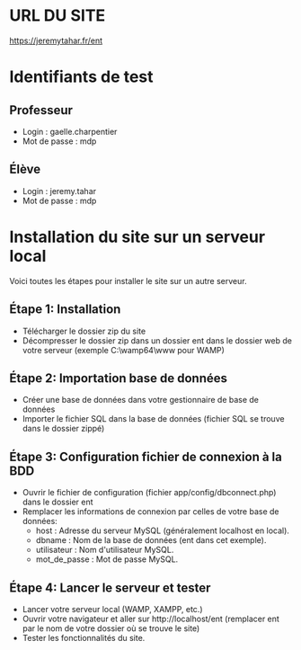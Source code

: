 # URL DU SITE 
https://jeremytahar.fr/ent

# Identifiants de test 

## Professeur
- Login : gaelle.charpentier
- Mot de passe : mdp

## Élève
- Login : jeremy.tahar
- Mot de passe : mdp


# Installation du site sur un serveur local

Voici toutes les étapes pour installer le site sur un autre serveur.

## Étape 1: Installation 
- Télécharger le dossier zip du site 
- Décompresser le dossier zip dans un dossier ent dans le dossier web de votre serveur (exemple C:\wamp64\www pour WAMP)

## Étape 2: Importation base de données 
- Créer une base de données dans votre gestionnaire de base de données
- Importer le fichier SQL dans la base de données (fichier SQL se trouve dans le dossier zippé)

## Étape 3: Configuration fichier de connexion à la BDD
- Ouvrir le fichier de configuration (fichier app/config/dbconnect.php) dans le dossier ent
- Remplacer les informations de connexion par celles de votre base de données:
    <?php
        $db = new PDO('mysql:host=localhost;dbname=ent', 'utilisateur', 'mot_de_passe');
    ?>
    - host : Adresse du serveur MySQL (généralement localhost en local).
    - dbname : Nom de la base de données (ent dans cet exemple).
    - utilisateur : Nom d'utilisateur MySQL.
    - mot_de_passe : Mot de passe MySQL.

## Étape 4: Lancer le serveur et tester
- Lancer votre serveur local (WAMP, XAMPP, etc.)
- Ouvrir votre navigateur et aller sur http://localhost/ent (remplacer ent par le nom de votre dossier où se trouve le site)
- Tester les fonctionnalités du site.

